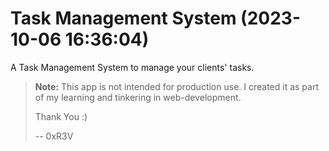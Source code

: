 # Task Management System (2023-10-06 16:36:04)

A Task Management System to manage your clients' tasks.

> **Note:** This app is not intended for production use.
> I created it as part of my learning and tinkering in web-development.
>
> Thank You :)
>
> -- 0xR3V
